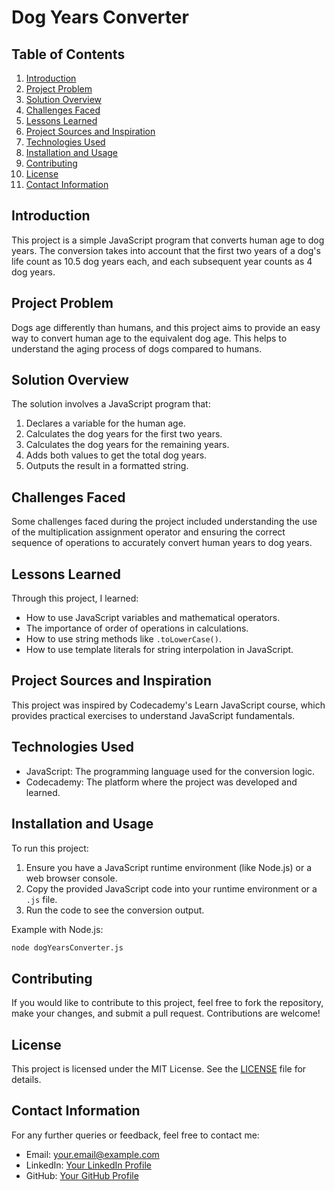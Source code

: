 # Dog Years Converter

## Table of Contents
1. [Introduction](#introduction)
2. [Project Problem](#project-problem)
3. [Solution Overview](#solution-overview)
4. [Challenges Faced](#challenges-faced)
5. [Lessons Learned](#lessons-learned)
6. [Project Sources and Inspiration](#project-sources-and-inspiration)
7. [Technologies Used](#technologies-used)
8. [Installation and Usage](#installation-and-usage)
9. [Contributing](#contributing)
10. [License](#license)
11. [Contact Information](#contact-information)

## Introduction
This project is a simple JavaScript program that converts human age to dog years. The conversion takes into account that the first two years of a dog's life count as 10.5 dog years each, and each subsequent year counts as 4 dog years.

## Project Problem
Dogs age differently than humans, and this project aims to provide an easy way to convert human age to the equivalent dog age. This helps to understand the aging process of dogs compared to humans.

## Solution Overview
The solution involves a JavaScript program that:
1. Declares a variable for the human age.
2. Calculates the dog years for the first two years.
3. Calculates the dog years for the remaining years.
4. Adds both values to get the total dog years.
5. Outputs the result in a formatted string.

## Challenges Faced
Some challenges faced during the project included understanding the use of the multiplication assignment operator and ensuring the correct sequence of operations to accurately convert human years to dog years.

## Lessons Learned
Through this project, I learned:
- How to use JavaScript variables and mathematical operators.
- The importance of order of operations in calculations.
- How to use string methods like `.toLowerCase()`.
- How to use template literals for string interpolation in JavaScript.

## Project Sources and Inspiration
This project was inspired by Codecademy's Learn JavaScript course, which provides practical exercises to understand JavaScript fundamentals.

## Technologies Used
- JavaScript: The programming language used for the conversion logic.
- Codecademy: The platform where the project was developed and learned.

## Installation and Usage
To run this project:
1. Ensure you have a JavaScript runtime environment (like Node.js) or a web browser console.
2. Copy the provided JavaScript code into your runtime environment or a `.js` file.
3. Run the code to see the conversion output.

Example with Node.js:
```bash
node dogYearsConverter.js
```

## Contributing
If you would like to contribute to this project, feel free to fork the repository, make your changes, and submit a pull request. Contributions are welcome!

## License
This project is licensed under the MIT License. See the [LICENSE](LICENSE) file for details.

## Contact Information
For any further queries or feedback, feel free to contact me:
- Email: your.email@example.com
- LinkedIn: [Your LinkedIn Profile](https://www.linkedin.com/in/yourprofile/)
- GitHub: [Your GitHub Profile](https://github.com/yourusername)
